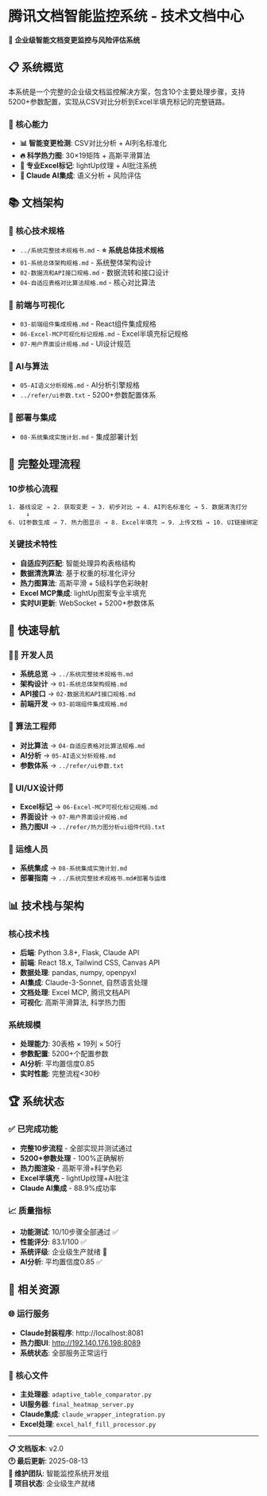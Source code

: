# 腾讯文档智能监控系统 - 技术文档中心

🎯 **企业级智能文档变更监控与风险评估系统**

## 📋 系统概览

本系统是一个完整的企业级文档监控解决方案，包含10个主要处理步骤，支持5200+参数配置，实现从CSV对比分析到Excel半填充标记的完整链路。

### 🚀 核心能力
- **📊 智能变更检测**: CSV对比分析 + AI列名标准化
- **🔥 科学热力图**: 30×19矩阵 + 高斯平滑算法
- **📝 专业Excel标记**: lightUp纹理 + AI批注系统
- **🤖 Claude AI集成**: 语义分析 + 风险评估

## 📚 文档架构

### 📖 核心技术规格
- `../系统完整技术规格书.md` - **⭐ 系统总体技术规格**
- `01-系统总体架构规格.md` - 系统整体架构设计
- `02-数据流和API接口规格.md` - 数据流转和接口设计
- `04-自适应表格对比算法规格.md` - 核心对比算法

### 🎨 前端与可视化
- `03-前端组件集成规格.md` - React组件集成规格
- `06-Excel-MCP可视化标记规格.md` - Excel半填充标记规格
- `07-用户界面设计规格.md` - UI设计规范

### 🤖 AI与算法
- `05-AI语义分析规格.md` - AI分析引擎规格
- `../refer/ui参数.txt` - 5200+参数配置体系

### 🚀 部署与集成
- `08-系统集成实施计划.md` - 集成部署计划

## 🔧 完整处理流程

### 10步核心流程
```
1. 基线设定 → 2. 获取变更 → 3. 初步对比 → 4. AI列名标准化 → 5. 数据清洗打分
     ↓
6. UI参数生成 → 7. 热力图显示 → 8. Excel半填充 → 9. 上传文档 → 10. UI链接绑定
```

### 关键技术特性
- **自适应列匹配**: 智能处理异构表格结构
- **数据清洗算法**: 基于权重的标准化评分
- **热力图算法**: 高斯平滑 + 5级科学色彩映射
- **Excel MCP集成**: lightUp图案专业半填充
- **实时UI更新**: WebSocket + 5200+参数体系

## 🎯 快速导航

### 👨‍💻 开发人员
- **系统总览** → `../系统完整技术规格书.md`
- **架构设计** → `01-系统总体架构规格.md`
- **API接口** → `02-数据流和API接口规格.md`
- **前端开发** → `03-前端组件集成规格.md`

### 🔬 算法工程师
- **对比算法** → `04-自适应表格对比算法规格.md`
- **AI分析** → `05-AI语义分析规格.md`
- **参数体系** → `../refer/ui参数.txt`

### 🎨 UI/UX设计师
- **Excel标记** → `06-Excel-MCP可视化标记规格.md`
- **界面设计** → `07-用户界面设计规格.md`
- **热力图UI** → `../refer/热力图分析ui组件代码.txt`

### 🚀 运维人员
- **系统集成** → `08-系统集成实施计划.md`
- **部署指南** → `../系统完整技术规格书.md#部署与运维`

## 📊 技术栈与架构

### 核心技术栈
- **后端**: Python 3.8+, Flask, Claude API
- **前端**: React 18.x, Tailwind CSS, Canvas API
- **数据处理**: pandas, numpy, openpyxl
- **AI集成**: Claude-3-Sonnet, 自然语言处理
- **文档处理**: Excel MCP, 腾讯文档API
- **可视化**: 高斯平滑算法, 科学热力图

### 系统规模
- **处理能力**: 30表格 × 19列 × 50行
- **参数配置**: 5200+个配置参数
- **AI分析**: 平均置信度0.85
- **实时性能**: 完整流程<30秒

## 🏆 系统状态

### ✅ 已完成功能
- **完整10步流程** - 全部实现并测试通过
- **5200+参数处理** - 100%正确解析
- **热力图渲染** - 高斯平滑+科学色彩
- **Excel半填充** - lightUp纹理+AI批注
- **Claude AI集成** - 88.9%成功率

### 📈 质量指标
- **功能测试**: 10/10步骤全部通过 ✅
- **性能评分**: 83.1/100 ✅
- **系统评级**: 企业级生产就绪 🏅
- **AI分析**: 平均置信度0.85 ✅

## 🔗 相关资源

### 🌐 运行服务
- **Claude封装程序**: http://localhost:8081
- **热力图UI**: http://192.140.176.198:8089
- **系统状态**: 全部服务正常运行

### 📁 核心文件
- **主处理器**: `adaptive_table_comparator.py`
- **UI服务器**: `final_heatmap_server.py`
- **Claude集成**: `claude_wrapper_integration.py`
- **Excel处理**: `excel_half_fill_processor.py`

---

**📋 文档版本**: v2.0  
**🕐 最后更新**: 2025-08-13  
**👥 维护团队**: 智能监控系统开发组  
**🎯 项目状态**: 企业级生产就绪